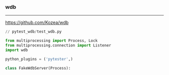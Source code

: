 ### wdb
---
https://github.com/Kozea/wdb

```py
// pytest_wdb/test_wdb.py

from multiprocessing import Process, Lock
from multiprocessing.connection import Listener
import wdb

python_plugins = ('pytester',)

class FakeWdbServer(Process):









```

```
```

```
```

